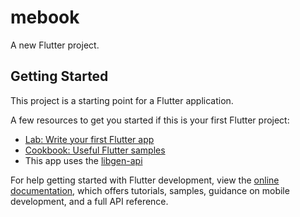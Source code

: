# mebook

A new Flutter project.

## Getting Started

This project is a starting point for a Flutter application.

A few resources to get you started if this is your first Flutter project:

- [Lab: Write your first Flutter app](https://docs.flutter.dev/get-started/codelab)
- [Cookbook: Useful Flutter samples](https://docs.flutter.dev/cookbook)
- This app uses the [libgen-api](https://github.com/therexone/libgen-api)

For help getting started with Flutter development, view the
[online documentation](https://docs.flutter.dev/), which offers tutorials,
samples, guidance on mobile development, and a full API reference.

